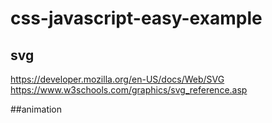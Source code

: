 # css-javascript-easy-example

## svg
  https://developer.mozilla.org/en-US/docs/Web/SVG
  https://www.w3schools.com/graphics/svg_reference.asp

##animation
